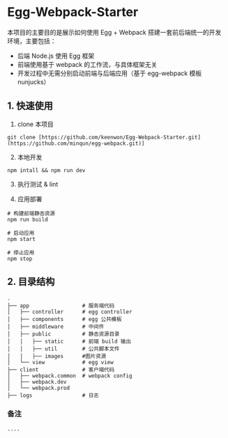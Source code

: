 # Egg-Webpack-Starter



本项目的主要目的是展示如何使用 Egg + Webpack 搭建一套前后端统一的开发环境，主要包括：

- 后端 Node.js 使用 Egg 框架
- 前端使用基于 webpack 的工作流，与具体框架无关
- 开发过程中无需分别启动前端与后端应用（基于 egg-webpack 模板 nunjucks）

## 1. 快速使用

1. clone 本项目

```shell
git clone [https://github.com/keenwon/Egg-Webpack-Starter.git](https://github.com/minqun/egg-webpack.git)]
```

2. 本地开发

```shell
npm intall && npm run dev
```

3. 执行测试 & lint


4. 应用部署

```shell
# 构建前端静态资源
npm run build

# 启动应用
npm start

# 停止应用
npm stop
```

## 2. 目录结构

```shell
.
├── app                 # 服务端代码
│   ├── controller      # egg controller
│   ├── components      # egg 公共模板
│   ├── middleware      # 中间件
│   ├── public          # 静态资源目录
│   │   ├── static      # 前端 build 输出
│   │   ├── util        # 公共脚本文件
│   │   ├── images      #图片资源
│   └── view            # egg view
├── client              # 客户端代码
│   ├── webpack.common  # webpack config
│   ├── webpack.dev
│   └── webpack.prod
├── logs                # 日志

```
### 备注
```shell
....

```
